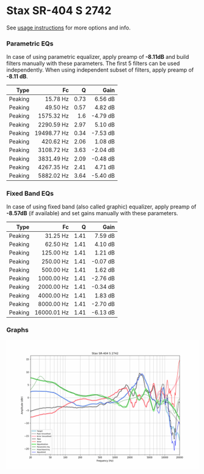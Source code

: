 # Stax SR-404 S 2742
See [usage instructions](https://github.com/jaakkopasanen/AutoEq#usage) for more options and info.

### Parametric EQs
In case of using parametric equalizer, apply preamp of **-8.11dB** and build filters manually
with these parameters. The first 5 filters can be used independently.
When using independent subset of filters, apply preamp of **-8.11 dB**.

| Type    | Fc          |    Q | Gain     |
|--------:|------------:|-----:|---------:|
| Peaking | 15.78 Hz    | 0.73 | 6.56 dB  |
| Peaking | 49.50 Hz    | 0.57 | 4.82 dB  |
| Peaking | 1575.32 Hz  | 1.6  | -4.79 dB |
| Peaking | 2290.59 Hz  | 2.97 | 5.10 dB  |
| Peaking | 19498.77 Hz | 0.34 | -7.53 dB |
| Peaking | 420.62 Hz   | 2.06 | 1.08 dB  |
| Peaking | 3108.72 Hz  | 3.63 | -2.04 dB |
| Peaking | 3831.49 Hz  | 2.09 | -0.48 dB |
| Peaking | 4267.35 Hz  | 2.41 | 4.71 dB  |
| Peaking | 5882.02 Hz  | 3.64 | -5.40 dB |

### Fixed Band EQs
In case of using fixed band (also called graphic) equalizer, apply preamp of **-8.57dB**
(if available) and set gains manually with these parameters.

| Type    | Fc          |    Q | Gain     |
|--------:|------------:|-----:|---------:|
| Peaking | 31.25 Hz    | 1.41 | 7.59 dB  |
| Peaking | 62.50 Hz    | 1.41 | 4.10 dB  |
| Peaking | 125.00 Hz   | 1.41 | 1.21 dB  |
| Peaking | 250.00 Hz   | 1.41 | -0.07 dB |
| Peaking | 500.00 Hz   | 1.41 | 1.62 dB  |
| Peaking | 1000.00 Hz  | 1.41 | -2.76 dB |
| Peaking | 2000.00 Hz  | 1.41 | -0.34 dB |
| Peaking | 4000.00 Hz  | 1.41 | 1.83 dB  |
| Peaking | 8000.00 Hz  | 1.41 | -2.70 dB |
| Peaking | 16000.01 Hz | 1.41 | -6.13 dB |

### Graphs
![](./Stax%20SR-404%20S%202742.png)